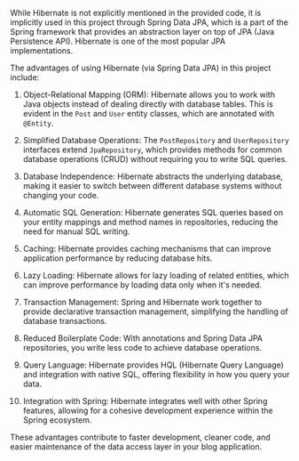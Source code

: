 While Hibernate is not explicitly mentioned in the provided code, it is implicitly used in this project through Spring Data JPA, which is a part of the Spring framework that provides an abstraction layer on top of JPA (Java Persistence API). Hibernate is one of the most popular JPA implementations.

The advantages of using Hibernate (via Spring Data JPA) in this project include:

1. Object-Relational Mapping (ORM): Hibernate allows you to work with Java objects instead of dealing directly with database tables. This is evident in the `Post` and `User` entity classes, which are annotated with `@Entity`.

2. Simplified Database Operations: The `PostRepository` and `UserRepository` interfaces extend `JpaRepository`, which provides methods for common database operations (CRUD) without requiring you to write SQL queries.

3. Database Independence: Hibernate abstracts the underlying database, making it easier to switch between different database systems without changing your code.

4. Automatic SQL Generation: Hibernate generates SQL queries based on your entity mappings and method names in repositories, reducing the need for manual SQL writing.

5. Caching: Hibernate provides caching mechanisms that can improve application performance by reducing database hits.

6. Lazy Loading: Hibernate allows for lazy loading of related entities, which can improve performance by loading data only when it's needed.

7. Transaction Management: Spring and Hibernate work together to provide declarative transaction management, simplifying the handling of database transactions.

8. Reduced Boilerplate Code: With annotations and Spring Data JPA repositories, you write less code to achieve database operations.

9. Query Language: Hibernate provides HQL (Hibernate Query Language) and integration with native SQL, offering flexibility in how you query your data.

10. Integration with Spring: Hibernate integrates well with other Spring features, allowing for a cohesive development experience within the Spring ecosystem.

These advantages contribute to faster development, cleaner code, and easier maintenance of the data access layer in your blog application.
